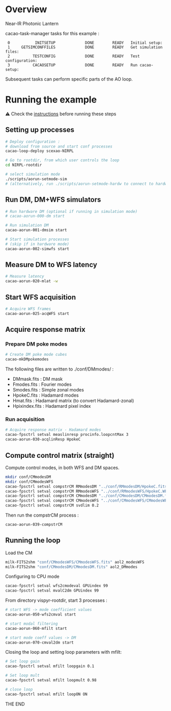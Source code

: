 # Overview

Near-IR Photonic Lantern

cacao-task-manager tasks for this example :

~~~
 0           INITSETUP             DONE        READY   Initial setup:
 1     GETSIMCONFFILES             DONE        READY   Get simulation files:
 2          TESTCONFIG             DONE        READY   Test configuration:
 3          CACAOSETUP             DONE        READY   Run cacao-setup:
~~~
Subsequent tasks can perform specific parts of the AO loop.


# Running the example

:warning: Check the [instructions](https://github.com/cacao-org/cacao/tree/dev/AOloopControl/examples) before running these steps



## Setting up processes

```bash
# Deploy configuration :
# download from source and start conf processes
cacao-loop-deploy scexao-NIRPL

# Go to rootdir, from which user controls the loop
cd NIRPL-rootdir

# select simulation mode
./scripts/aorun-setmode-sim
# (alternatively, run ./scripts/aorun-setmode-hardw to connect to hardware)
```



## Run DM, DM+WFS simulators

```bash
# Run hardware DM (optional if running in simulation mode)
# cacao-aorun-000-dm start

# Run simulation DM
cacao-aorun-001-dmsim start

# Start simulation processes
# (skip if in hardware mode)
cacao-aorun-002-simwfs start
```



## Measure DM to WFS latency


```bash
# Measure latency
cacao-aorun-020-mlat -w
```

## Start WFS acquisition

```bash
# Acquire WFS frames
cacao-aorun-025-acqWFS start
```


## Acquire response matrix


### Prepare DM poke modes

```bash
# Create DM poke mode cubes
cacao-mkDMpokemodes
```
The following files are written to ./conf/DMmodes/ :
- DMmask.fits    : DM mask
- Fmodes.fits    : Fourier modes
- Smodes.fits    : Simple zonal modes
- HpokeC.fits    : Hadamard modes
- Hmat.fits      : Hadamard matrix (to convert Hadamard-zonal)
- Hpixindex.fits : Hadamard pixel index


### Run acquisition


```bash
# Acquire response matrix - Hadamard modes
cacao-fpsctrl setval measlinresp procinfo.loopcntMax 3
cacao-aorun-030-acqlinResp HpokeC
```


## Compute control matrix (straight)


Compute control modes, in both WFS and DM spaces.

```bash
mkdir conf/CMmodesDM
mkdir conf/CMmodesWFS
cacao-fpsctrl setval compstrCM RMmodesDM "../conf/RMmodesDM/HpokeC.fits"
cacao-fpsctrl setval compstrCM RMmodesWFS "../conf/RMmodesWFS/HpokeC.WFSresp.fits"
cacao-fpsctrl setval compstrCM CMmodesDM "../conf/CMmodesDM/CMmodesDM.fits"
cacao-fpsctrl setval compstrCM CMmodesWFS "../conf/CMmodesWFS/CMmodesWFS.fits"
cacao-fpsctrl setval compstrCM svdlim 0.2
```
Then run the compstrCM process :
```bash
cacao-aorun-039-compstrCM
```


## Running the loop

Load the CM
```bash
milk-FITS2shm "conf/CMmodesWFS/CMmodesWFS.fits" aol2_modesWFS
milk-FITS2shm "conf/CMmodesDM/CMmodesDM.fits" aol2_DMmodes
```

Configuring to CPU mode
```bash
cacao-fpsctrl setval wfs2cmodeval GPUindex 99
cacao-fpsctrl setval mvalC2dm GPUindex 99
```


From directory vispyr-rootdir, start 3 processes :

```bash
# start WFS -> mode coefficient values
cacao-aorun-050-wfs2cmval start

# start modal filtering
cacao-aorun-060-mfilt start

# start mode coeff values -> DM
cacao-aorun-070-cmval2dm start

```

Closing the loop and setting loop parameters with mfilt:

```bash
# Set loop gain
cacao-fpsctrl setval mfilt loopgain 0.1

# Set loop mult
cacao-fpsctrl setval mfilt loopmult 0.98

# close loop
cacao-fpsctrl setval mfilt loopON ON

```


THE END


